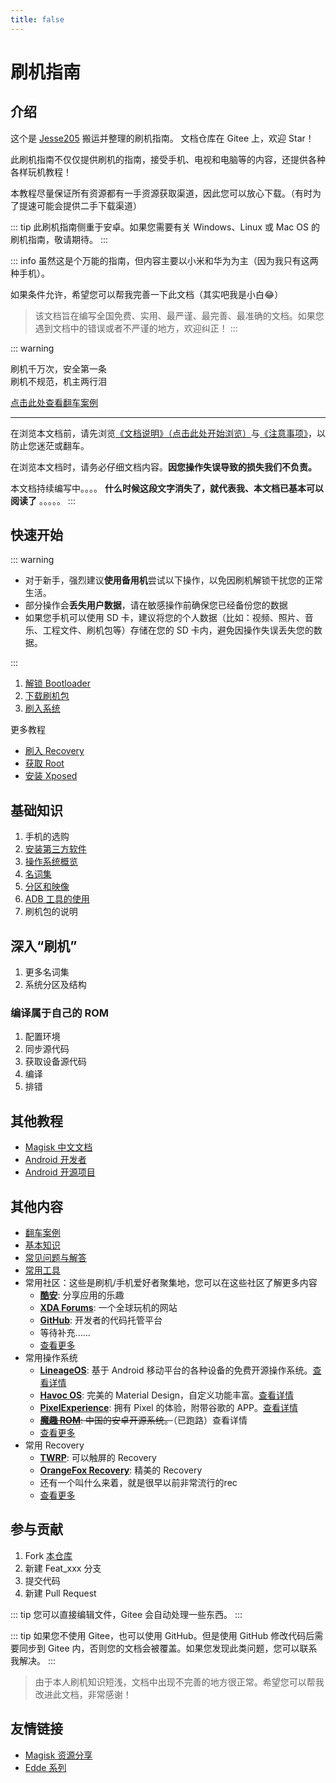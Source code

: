 ```yaml
---
title: false
---
```


# 刷机指南

## 介绍

这个是 [Jesse205](https://gitee.com/Jesse205) 搬运并整理的刷机指南。
文档仓库在 Gitee 上，欢迎 Star！

此刷机指南不仅仅提供刷机的指南，接受手机、电视和电脑等的内容，还提供各种各样玩机教程！

本教程尽量保证所有资源都有一手资源获取渠道，因此您可以放心下载。（有时为了提速可能会提供二手下载渠道）

::: tip
此刷机指南侧重于安卓。如果您需要有关 Windows、Linux 或 Mac OS 的刷机指南，敬请期待。
:::

::: info
虽然这是个万能的指南，但内容主要以小米和华为为主（因为我只有这两种手机）。

如果条件允许，希望您可以帮我完善一下此文档（其实吧我是小白😂）

> 该文档旨在编写全国免费、实用、最严谨、最完善、最准确的文档。如果您遇到文档中的错误或者不严谨的地方，欢迎纠正！
:::

::: warning

刷机千万次，安全第一条\
刷机不规范，机主两行泪

[点击此处查看翻车案例](./rollover/index.md)

---

在浏览本文档前，请先浏览[《文档说明》（点击此处开始浏览）](./faq/documents.md)与[《注意事项》](./normal/notes/index.md)，以防止您迷茫或翻车。

在浏览本文档时，请务必仔细文档内容。**因您操作失误导致的损失我们不负责。**

本文档持续编写中。。。。 **什么时候这段文字消失了，就代表我、本文档已基本可以阅读了** 。。。。。
:::

## 快速开始

::: warning

* 对于新手，强烈建议**使用备用机**尝试以下操作，以免因刷机解锁干扰您的正常生活。
* 部分操作会**丢失用户数据**，请在敏感操作前确保您已经备份您的数据
* 如果您手机可以使用 SD 卡，建议将您的个人数据（比如：视频、照片、音乐、工程文件、刷机包等）存储在您的 SD 卡内，避免因操作失误丢失您的数据。

:::

1. [解锁 Bootloader](./fast/unlock/index.md)
2. [下载刷机包](./fast/download/index.md)
3. [刷入系统](./fast/flash/system.md)

更多教程

* [刷入 Recovery](./fast/flash/recovery.md)
* [获取 Root](./fast/install/root/index.md)
* [安装 Xposed](./fast/install/xposed/index.md)

## 基础知识

1. 手机的选购
2. [安装第三方软件](./normal/installApk/index.md) <Badge type="tip" text="不通过自带的应用市场" />
3. [操作系统概览](./normal/systems/index.md)
4. [名词集](./normal/noun.md)
5. [分区和映像](./normal/partitions/index.md)
6. [ADB 工具的使用](./normal/danger_permissions/adb/index.md)
7. 刷机包的说明

## 深入“刷机”

1. 更多名词集
2. 系统分区及结构

### 编译属于自己的 ROM

1. 配置环境
2. 同步源代码
3. 获取设备源代码
4. 编译
5. 排错

## 其他教程

* [Magisk 中文文档](https://jesse205.github.io/MagiskChineseDocument/) <Badge type="tip" text="本站翻译" />
* [Android 开发者](https://developer.android.google.cn/?hl=zh-cn)
* [Android 开源项目](https://source.android.google.cn/?hl=zh-cn)

## 其他内容

* [翻车案例](./rollover/index.md)
* [基本知识](./faq/knowledge.md)
* [常见问题与解答](./faq/index.md)
* [常用工具](./tools/index.md)
* 常用社区：这些是刷机/手机爱好者聚集地，您可以在这些社区了解更多内容
  * **[酷安](https://www.coolapk.com/)**: 分享应用的乐趣
  * **[XDA Forums](https://forum.xda-developers.com/)**: 一个全球玩机的网站
  * **[GitHub](https://github.com/)**: 开发者的代码托管平台
  * 等待补充......
  * [查看更多](/normal/discussions.md)
* 常用操作系统
  * **[LineageOS](https://lineageos.org/)**: 基于 Android 移动平台的各种设备的免费开源操作系统。[查看详情](/normal/systems/lineageos.md)
  * **[Havoc OS](https://havoc-os.com/)**: 完美的 Material Design，自定义功能丰富。[查看详情](/normal/systems/havocos.md)
  * **[PixelExperience](https://download.pixelexperience.org/)**: 拥有 Pixel 的体验，附带谷歌的 APP。[查看详情](/normal/systems/pixelexperience.md)
  * ~~**[魔趣 ROM](https://www.mokeedev.com/)**: 中国的安卓开源系统。~~（已跑路）查看详情
  * [查看更多](/normal/systems/index.md)
* 常用 Recovery
  * **[TWRP](https://twrp.me/)**: 可以触屏的 Recovery
  * **[OrangeFox Recovery](https://wiki.orangefox.tech/en/home)**: 精美的 Recovery
  * 还有一个叫什么来着，就是很早以前非常流行的rec
  * [查看更多](/normal/recoveries/index.md)

## 参与贡献

1. Fork [本仓库](https://gitee.com/Jesse205/FlashAndroidDevicesGuidelines)
2. 新建 Feat_xxx 分支
3. 提交代码
4. 新建 Pull Request

::: tip
您可以直接编辑文件，Gitee 会自动处理一些东西。
:::

::: tip
如果您不使用 Gitee，也可以使用 GitHub。但是使用 GitHub 修改代码后需要同步到 Gitee 内，否则您的文档会被覆盖。如果您发现此类问题，您可以联系我解决。
:::

> 由于本人刷机知识短浅，文档中出现不完善的地方很正常。希望您可以帮我改进此文档，非常感谢！

## 友情链接

* [Magisk 资源分享](https://main.suchenqaq.club/)
* [Edde 系列](https://jesse205.github.io/)
